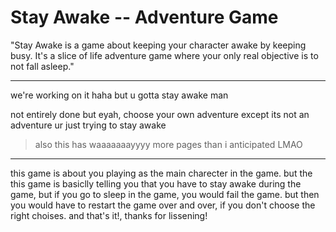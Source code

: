 # Stay Awake -- Adventure Game

"Stay Awake is a game about keeping your character awake by keeping busy. It's a slice of life adventure game where your only real objective is to not fall asleep."

---

we're working on it haha but u gotta stay awake man

not entirely done but eyah, choose your own adventure except its not an adventure ur just trying to stay awake

>also this has waaaaaaayyyy more pages than i anticipated LMAO

---

this game is about you playing as the main charecter in the game.
but the this game is basiclly telling you that you have to stay awake during the game, but if you go to sleep in the game, you would fail the game. but then you would have to restart the game over and over, if you don't choose the right choises. and that's it!, thanks for lissening!

